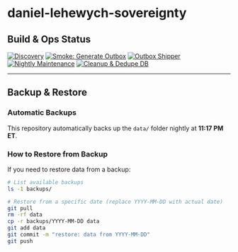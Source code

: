 # daniel-lehewych-sovereignty

## Build & Ops Status

[![Discovery](https://github.com/lehewych123/daniel-lehewych-sovereignty/actions/workflows/discovery.yml/badge.svg?branch=main)](https://github.com/lehewych123/daniel-lehewych-sovereignty/actions/workflows/discovery.yml)
[![Smoke: Generate Outbox](https://github.com/lehewych123/daniel-lehewych-sovereignty/actions/workflows/smoke-outbox.yml/badge.svg?branch=main)](https://github.com/lehewych123/daniel-lehewych-sovereignty/actions/workflows/smoke-outbox.yml)
[![Outbox Shipper](https://github.com/lehewych123/daniel-lehewych-sovereignty/actions/workflows/outbox-shipper.yml/badge.svg?branch=main)](https://github.com/lehewych123/daniel-lehewych-sovereignty/actions/workflows/outbox-shipper.yml)
[![Nightly Maintenance](https://github.com/lehewych123/daniel-lehewych-sovereignty/actions/workflows/nightly.yml/badge.svg?branch=main)](https://github.com/lehewych123/daniel-lehewych-sovereignty/actions/workflows/nightly.yml)
[![Cleanup & Dedupe DB](https://github.com/lehewych123/daniel-lehewych-sovereignty/actions/workflows/cleanup-dedupe.yml/badge.svg?branch=main)](https://github.com/lehewych123/daniel-lehewych-sovereignty/actions/workflows/cleanup-dedupe.yml)

---

## Backup & Restore

### Automatic Backups
This repository automatically backs up the `data/` folder nightly at **11:17 PM ET**.

### How to Restore from Backup

If you need to restore data from a backup:

```bash
# List available backups
ls -1 backups/

# Restore from a specific date (replace YYYY-MM-DD with actual date)
git pull
rm -rf data
cp -r backups/YYYY-MM-DD data
git add data
git commit -m "restore: data from YYYY-MM-DD"
git push

